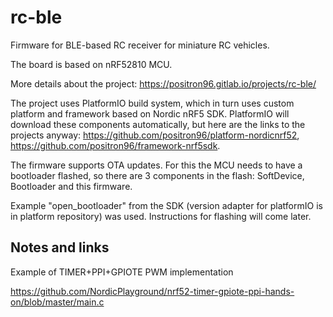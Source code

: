 # rc-ble

Firmware for BLE-based RC receiver for miniature RC vehicles.

The board is based on nRF52810 MCU.

More details about the project: https://positron96.gitlab.io/projects/rc-ble/

The project uses PlatformIO build system,
 which in turn uses custom platform and framework based on Nordic nRF5 SDK.
PlatformIO will download these components automatically,
 but here are the links to the projects anyway:
 https://github.com/positron96/platform-nordicnrf52,
 https://github.com/positron96/framework-nrf5sdk.

The firmware supports OTA updates.
For this the MCU needs to have a bootloader flashed,
 so there are 3 components in the flash: SoftDevice, Bootloader and this firmware.

Example "open_bootloader" from the SDK
 (version adapter for platformIO is in platform repository)
 was used.
Instructions for flashing will come later.

## Notes and links

Example of TIMER+PPI+GPIOTE PWM implementation

https://github.com/NordicPlayground/nrf52-timer-gpiote-ppi-hands-on/blob/master/main.c
